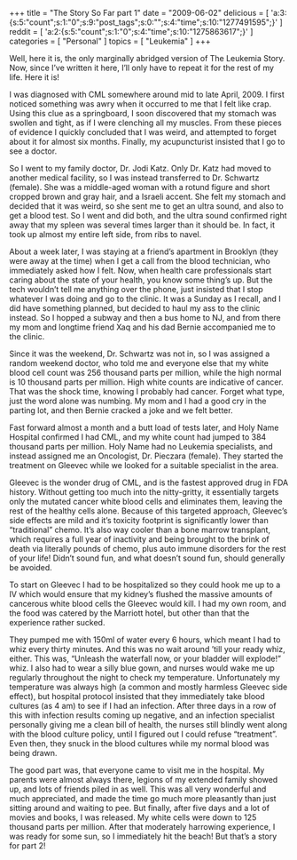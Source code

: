+++
title = "The Story So Far part 1"
date = "2009-06-02"
delicious = [ 'a:3:{s:5:"count";s:1:"0";s:9:"post_tags";s:0:"";s:4:"time";s:10:"1277491595";}' ]
reddit = [ 'a:2:{s:5:"count";s:1:"0";s:4:"time";s:10:"1275863617";}' ]
categories = [ "Personal" ]
topics = [ "Leukemia" ]
+++

Well, here it is, the only marginally abridged version of The Leukemia Story. Now, since I&#8217;ve written it here, I&#8217;ll only have to repeat it for the rest of my life. Here it is!

<!--more-->

I was diagnosed with CML somewhere around mid to late April, 2009. I first noticed something was awry when it occurred to me that I felt like crap. Using this clue as a springboard, I soon discovered that my stomach was swollen and tight, as if I were clenching all my muscles. From these pieces of evidence I quickly concluded that I was weird, and attempted to forget about it for almost six months. Finally, my acupuncturist insisted that I go to see a doctor.

So I went to my family doctor, Dr. Jodi Katz. Only Dr. Katz had moved to another medical facility, so I was instead transferred to Dr. Schwartz (female). She was a middle-aged woman with a rotund figure and short cropped brown and gray hair, and a Israeli accent. She felt my stomach and decided that it was weird, so she sent me to get an ultra sound, and also to get a blood test. So I went and did both, and the ultra sound confirmed right away that my spleen was several times larger than it should be. In fact, it took up almost my entire left side, from ribs to navel.

About a week later, I was staying at a friend&#8217;s apartment in Brooklyn (they were away at the time) when I get a call from the blood technician, who immediately asked how I felt. Now, when health care professionals start caring about the state of your health, you know some thing&#8217;s up. But the tech wouldn&#8217;t tell me anything over the phone, just insisted that I stop whatever I was doing and go to the clinic. It was a Sunday as I recall, and I did have something planned, but decided to haul my ass to the clinic instead. So I hopped a subway and then a bus home to NJ, and from there my mom and longtime friend Xaq and his dad Bernie accompanied me to the clinic.

Since it was the weekend, Dr. Schwartz was not in, so I was assigned a random weekend doctor, who told me and everyone else that my white blood cell count was 256 thousand parts per million, while the high normal is 10 thousand parts per million. High white counts are indicative of cancer. That was the shock time, knowing I probably had cancer. Forget what type, just the word alone was numbing. My mom and I had a good cry in the parting lot, and then Bernie cracked a joke and we felt better.

Fast forward almost a month and a butt load of tests later, and Holy Name Hospital confirmed I had CML, and my white count had jumped to 384 thousand parts per million. Holy Name had no Leukemia specialists, and instead assigned me an Oncologist, Dr. Pieczara (female). They started the treatment on Gleevec while we looked for a suitable specialist in the area.

Gleevec is the wonder drug of CML, and is the fastest approved drug in FDA history. Without getting too much into the nitty-gritty, it essentially targets only the mutated cancer white blood cells and eliminates them, leaving the rest of the healthy cells alone. Because of this targeted approach, Gleevec&#8217;s side effects are mild and it&#8217;s toxicity footprint is significantly lower than &#8220;traditional&#8221; chemo. It&#8217;s also way cooler than a bone marrow transplant, which requires a full year of inactivity and being brought to the brink of death via literally pounds of chemo, plus auto immune disorders for the rest of your life! Didn&#8217;t sound fun, and what doesn&#8217;t sound fun, should generally be avoided.

To start on Gleevec I had to be hospitalized so they could hook me up to a IV which would ensure that my kidney&#8217;s flushed the massive amounts of cancerous white blood cells the Gleevec would kill. I had my own room, and the food was catered by the Marriott hotel, but other than that the experience rather sucked.

They pumped me with 150ml of water every 6 hours, which meant I had to whiz every thirty minutes. And this was no wait around &#8217;till your ready whiz, either. This was, &#8220;Unleash the waterfall now, or your bladder will explode!&#8221; whiz. I also had to wear a silly blue gown, and nurses would wake me up regularly throughout the night to check my temperature. Unfortunately my temperature was always high (a common and mostly harmless Gleevec side effect), but hospital protocol insisted that they immediately take blood cultures (as 4 am) to see if I had an infection. After three days in a row of this with infection results coming up negative, and an infection specialist personally giving me a clean bill of health, the nurses still blindly went along with the blood culture policy, until I figured out I could refuse &#8220;treatment&#8221;. Even then, they snuck in the blood cultures while my normal blood was being drawn.

The good part was, that everyone came to visit me in the hospital. My parents were almost always there, legions of my extended family showed up, and lots of friends piled in as well. This was all very wonderful and much appreciated, and made the time go much more pleasantly than just sitting around and waiting to pee. But finally, after five days and a lot of movies and books, I was released. My white cells were down to 125 thousand parts per million. After that moderately harrowing experience, I was ready for some sun, so I immediately hit the beach! But that&#8217;s a story for part 2!
